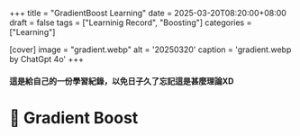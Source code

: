 +++
title = "GradientBoost Learning"
date = 2025-03-20T08:20:00+08:00
draft =  false
tags = ["Learninig Record", "Boosting"]
categories = ["Learning"]

[cover]
    image =  "gradient.webp"
    alt = '20250320'
    caption = 'gradient.webp by ChatGpt 4o'
+++

#### 這是給自己的一份學習紀錄，以免日子久了忘記這是甚麼理論XD

# 🎲 Gradient Boost